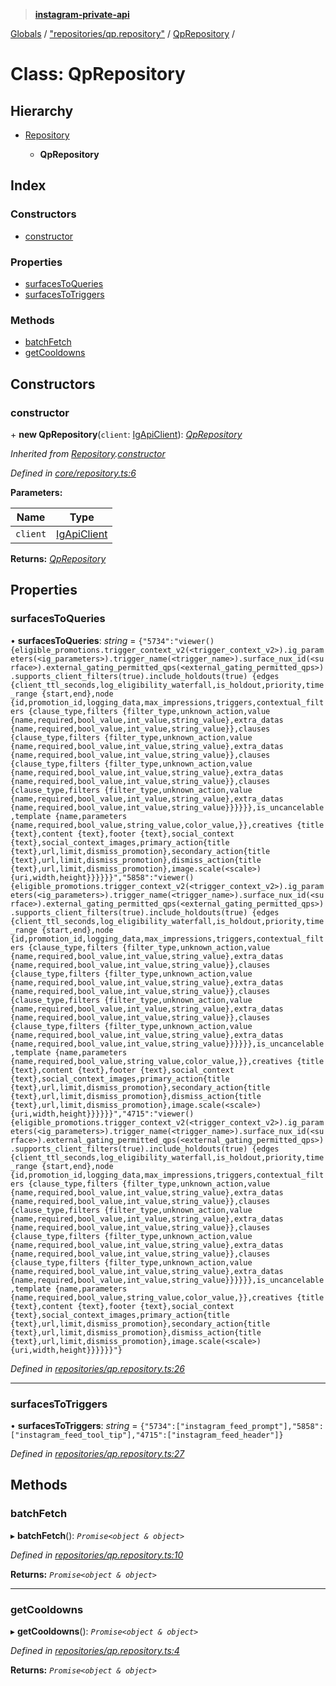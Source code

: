 > **[instagram-private-api](../README.md)**

[Globals](../globals.md) / ["repositories/qp.repository"](../modules/_repositories_qp_repository_.md) / [QpRepository](_repositories_qp_repository_.qprepository.md) /

# Class: QpRepository

## Hierarchy

* [Repository](_core_repository_.repository.md)

  * **QpRepository**

## Index

### Constructors

* [constructor](_repositories_qp_repository_.qprepository.md#constructor)

### Properties

* [surfacesToQueries](_repositories_qp_repository_.qprepository.md#surfacestoqueries)
* [surfacesToTriggers](_repositories_qp_repository_.qprepository.md#surfacestotriggers)

### Methods

* [batchFetch](_repositories_qp_repository_.qprepository.md#batchfetch)
* [getCooldowns](_repositories_qp_repository_.qprepository.md#getcooldowns)

## Constructors

###  constructor

\+ **new QpRepository**(`client`: [IgApiClient](_core_client_.igapiclient.md)): *[QpRepository](_repositories_qp_repository_.qprepository.md)*

*Inherited from [Repository](_core_repository_.repository.md).[constructor](_core_repository_.repository.md#constructor)*

*Defined in [core/repository.ts:6](https://github.com/Nerixyz/instagram-private-api/blob/e5037ee/src/core/repository.ts#L6)*

**Parameters:**

Name | Type |
------ | ------ |
`client` | [IgApiClient](_core_client_.igapiclient.md) |

**Returns:** *[QpRepository](_repositories_qp_repository_.qprepository.md)*

## Properties

###  surfacesToQueries

• **surfacesToQueries**: *string* =  `{"5734":"viewer() {eligible_promotions.trigger_context_v2(<trigger_context_v2>).ig_parameters(<ig_parameters>).trigger_name(<trigger_name>).surface_nux_id(<surface>).external_gating_permitted_qps(<external_gating_permitted_qps>).supports_client_filters(true).include_holdouts(true) {edges {client_ttl_seconds,log_eligibility_waterfall,is_holdout,priority,time_range {start,end},node {id,promotion_id,logging_data,max_impressions,triggers,contextual_filters {clause_type,filters {filter_type,unknown_action,value {name,required,bool_value,int_value,string_value},extra_datas {name,required,bool_value,int_value,string_value}},clauses {clause_type,filters {filter_type,unknown_action,value {name,required,bool_value,int_value,string_value},extra_datas {name,required,bool_value,int_value,string_value}},clauses {clause_type,filters {filter_type,unknown_action,value {name,required,bool_value,int_value,string_value},extra_datas {name,required,bool_value,int_value,string_value}},clauses {clause_type,filters {filter_type,unknown_action,value {name,required,bool_value,int_value,string_value},extra_datas {name,required,bool_value,int_value,string_value}}}}}},is_uncancelable,template {name,parameters {name,required,bool_value,string_value,color_value,}},creatives {title {text},content {text},footer {text},social_context {text},social_context_images,primary_action{title {text},url,limit,dismiss_promotion},secondary_action{title {text},url,limit,dismiss_promotion},dismiss_action{title {text},url,limit,dismiss_promotion},image.scale(<scale>) {uri,width,height}}}}}}","5858":"viewer() {eligible_promotions.trigger_context_v2(<trigger_context_v2>).ig_parameters(<ig_parameters>).trigger_name(<trigger_name>).surface_nux_id(<surface>).external_gating_permitted_qps(<external_gating_permitted_qps>).supports_client_filters(true).include_holdouts(true) {edges {client_ttl_seconds,log_eligibility_waterfall,is_holdout,priority,time_range {start,end},node {id,promotion_id,logging_data,max_impressions,triggers,contextual_filters {clause_type,filters {filter_type,unknown_action,value {name,required,bool_value,int_value,string_value},extra_datas {name,required,bool_value,int_value,string_value}},clauses {clause_type,filters {filter_type,unknown_action,value {name,required,bool_value,int_value,string_value},extra_datas {name,required,bool_value,int_value,string_value}},clauses {clause_type,filters {filter_type,unknown_action,value {name,required,bool_value,int_value,string_value},extra_datas {name,required,bool_value,int_value,string_value}},clauses {clause_type,filters {filter_type,unknown_action,value {name,required,bool_value,int_value,string_value},extra_datas {name,required,bool_value,int_value,string_value}}}}}},is_uncancelable,template {name,parameters {name,required,bool_value,string_value,color_value,}},creatives {title {text},content {text},footer {text},social_context {text},social_context_images,primary_action{title {text},url,limit,dismiss_promotion},secondary_action{title {text},url,limit,dismiss_promotion},dismiss_action{title {text},url,limit,dismiss_promotion},image.scale(<scale>) {uri,width,height}}}}}}","4715":"viewer() {eligible_promotions.trigger_context_v2(<trigger_context_v2>).ig_parameters(<ig_parameters>).trigger_name(<trigger_name>).surface_nux_id(<surface>).external_gating_permitted_qps(<external_gating_permitted_qps>).supports_client_filters(true).include_holdouts(true) {edges {client_ttl_seconds,log_eligibility_waterfall,is_holdout,priority,time_range {start,end},node {id,promotion_id,logging_data,max_impressions,triggers,contextual_filters {clause_type,filters {filter_type,unknown_action,value {name,required,bool_value,int_value,string_value},extra_datas {name,required,bool_value,int_value,string_value}},clauses {clause_type,filters {filter_type,unknown_action,value {name,required,bool_value,int_value,string_value},extra_datas {name,required,bool_value,int_value,string_value}},clauses {clause_type,filters {filter_type,unknown_action,value {name,required,bool_value,int_value,string_value},extra_datas {name,required,bool_value,int_value,string_value}},clauses {clause_type,filters {filter_type,unknown_action,value {name,required,bool_value,int_value,string_value},extra_datas {name,required,bool_value,int_value,string_value}}}}}},is_uncancelable,template {name,parameters {name,required,bool_value,string_value,color_value,}},creatives {title {text},content {text},footer {text},social_context {text},social_context_images,primary_action{title {text},url,limit,dismiss_promotion},secondary_action{title {text},url,limit,dismiss_promotion},dismiss_action{title {text},url,limit,dismiss_promotion},image.scale(<scale>) {uri,width,height}}}}}}"}`

*Defined in [repositories/qp.repository.ts:26](https://github.com/Nerixyz/instagram-private-api/blob/e5037ee/src/repositories/qp.repository.ts#L26)*

___

###  surfacesToTriggers

• **surfacesToTriggers**: *string* =  `{"5734":["instagram_feed_prompt"],"5858":["instagram_feed_tool_tip"],"4715":["instagram_feed_header"]}`

*Defined in [repositories/qp.repository.ts:27](https://github.com/Nerixyz/instagram-private-api/blob/e5037ee/src/repositories/qp.repository.ts#L27)*

## Methods

###  batchFetch

▸ **batchFetch**(): *`Promise<object & object>`*

*Defined in [repositories/qp.repository.ts:10](https://github.com/Nerixyz/instagram-private-api/blob/e5037ee/src/repositories/qp.repository.ts#L10)*

**Returns:** *`Promise<object & object>`*

___

###  getCooldowns

▸ **getCooldowns**(): *`Promise<object & object>`*

*Defined in [repositories/qp.repository.ts:4](https://github.com/Nerixyz/instagram-private-api/blob/e5037ee/src/repositories/qp.repository.ts#L4)*

**Returns:** *`Promise<object & object>`*